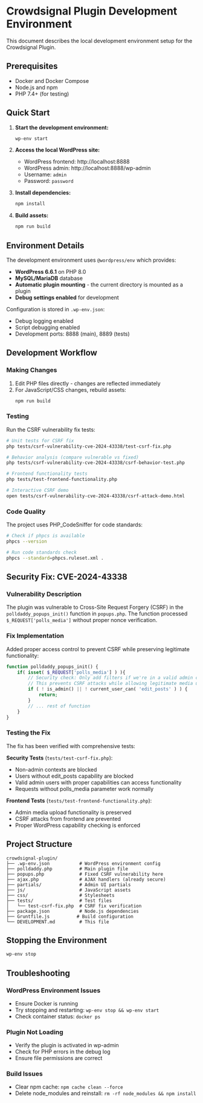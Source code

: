 # Crowdsignal Plugin Development Environment

This document describes the local development environment setup for the Crowdsignal Plugin.

## Prerequisites

- Docker and Docker Compose
- Node.js and npm
- PHP 7.4+ (for testing)

## Quick Start

1. **Start the development environment:**
   ```bash
   wp-env start
   ```

2. **Access the local WordPress site:**
   - WordPress frontend: http://localhost:8888
   - WordPress admin: http://localhost:8888/wp-admin
   - Username: `admin`
   - Password: `password`

3. **Install dependencies:**
   ```bash
   npm install
   ```

4. **Build assets:**
   ```bash
   npm run build
   ```

## Environment Details

The development environment uses `@wordpress/env` which provides:

- **WordPress 6.6.1** on PHP 8.0
- **MySQL/MariaDB** database
- **Automatic plugin mounting** - the current directory is mounted as a plugin
- **Debug settings enabled** for development

Configuration is stored in `.wp-env.json`:
- Debug logging enabled
- Script debugging enabled
- Development ports: 8888 (main), 8889 (tests)

## Development Workflow

### Making Changes

1. Edit PHP files directly - changes are reflected immediately
2. For JavaScript/CSS changes, rebuild assets:
   ```bash
   npm run build
   ```

### Testing

Run the CSRF vulnerability fix tests:
```bash
# Unit tests for CSRF fix
php tests/csrf-vulnerability-cve-2024-43338/test-csrf-fix.php

# Behavior analysis (compare vulnerable vs fixed)
php tests/csrf-vulnerability-cve-2024-43338/csrf-behavior-test.php

# Frontend functionality tests
php tests/test-frontend-functionality.php

# Interactive CSRF demo
open tests/csrf-vulnerability-cve-2024-43338/csrf-attack-demo.html
```

### Code Quality

The project uses PHP_CodeSniffer for code standards:
```bash
# Check if phpcs is available
phpcs --version

# Run code standards check
phpcs --standard=phpcs.ruleset.xml .
```

## Security Fix: CVE-2024-43338

### Vulnerability Description
The plugin was vulnerable to Cross-Site Request Forgery (CSRF) in the `polldaddy_popups_init()` function in `popups.php`. The function processed `$_REQUEST['polls_media']` without proper nonce verification.

### Fix Implementation
Added proper access control to prevent CSRF while preserving legitimate functionality:
```php
function polldaddy_popups_init() {
    if( isset( $_REQUEST['polls_media'] ) ){
        // Security check: Only add filters if we're in a valid admin context
        // This prevents CSRF attacks while allowing legitimate media upload functionality
        if ( ! is_admin() || ! current_user_can( 'edit_posts' ) ) {
            return;
        }
        // ... rest of function
    }
}
```

### Testing the Fix
The fix has been verified with comprehensive tests:

**Security Tests** (`tests/test-csrf-fix.php`):
- Non-admin contexts are blocked
- Users without edit_posts capability are blocked
- Valid admin users with proper capabilities can access functionality
- Requests without polls_media parameter work normally

**Frontend Tests** (`tests/test-frontend-functionality.php`):
- Admin media upload functionality is preserved
- CSRF attacks from frontend are prevented
- Proper WordPress capability checking is enforced

## Project Structure

```
crowdsignal-plugin/
├── .wp-env.json           # WordPress environment config
├── polldaddy.php          # Main plugin file
├── popups.php             # Fixed CSRF vulnerability here
├── ajax.php               # AJAX handlers (already secure)
├── partials/              # Admin UI partials
├── js/                    # JavaScript assets
├── css/                   # Stylesheets
├── tests/                 # Test files
│   └── test-csrf-fix.php  # CSRF fix verification
├── package.json           # Node.js dependencies
├── Gruntfile.js          # Build configuration
└── DEVELOPMENT.md         # This file
```

## Stopping the Environment

```bash
wp-env stop
```

## Troubleshooting

### WordPress Environment Issues
- Ensure Docker is running
- Try stopping and restarting: `wp-env stop && wp-env start`
- Check container status: `docker ps`

### Plugin Not Loading
- Verify the plugin is activated in wp-admin
- Check for PHP errors in the debug log
- Ensure file permissions are correct

### Build Issues
- Clear npm cache: `npm cache clean --force`
- Delete node_modules and reinstall: `rm -rf node_modules && npm install`
